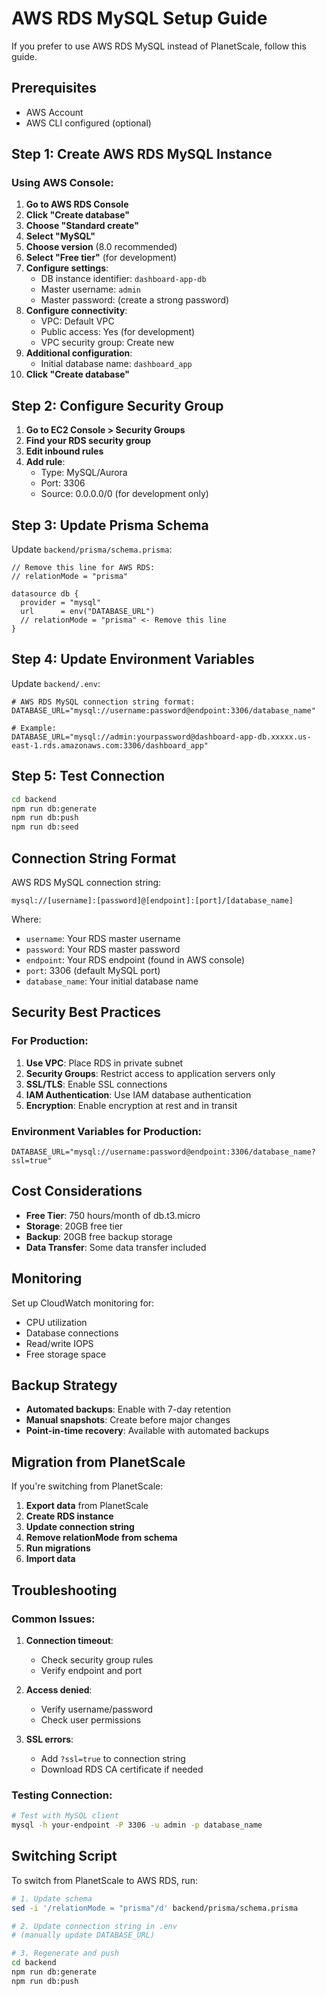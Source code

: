 # AWS RDS MySQL Setup Guide

If you prefer to use AWS RDS MySQL instead of PlanetScale, follow this guide.

## Prerequisites

- AWS Account
- AWS CLI configured (optional)

## Step 1: Create AWS RDS MySQL Instance

### Using AWS Console:

1. **Go to AWS RDS Console**
2. **Click "Create database"**
3. **Choose "Standard create"**
4. **Select "MySQL"**
5. **Choose version** (8.0 recommended)
6. **Select "Free tier"** (for development)
7. **Configure settings**:
   - DB instance identifier: `dashboard-app-db`
   - Master username: `admin`
   - Master password: (create a strong password)
8. **Configure connectivity**:
   - VPC: Default VPC
   - Public access: Yes (for development)
   - VPC security group: Create new
9. **Additional configuration**:
   - Initial database name: `dashboard_app`
10. **Click "Create database"**

## Step 2: Configure Security Group

1. **Go to EC2 Console > Security Groups**
2. **Find your RDS security group**
3. **Edit inbound rules**
4. **Add rule**:
   - Type: MySQL/Aurora
   - Port: 3306
   - Source: 0.0.0.0/0 (for development only)

## Step 3: Update Prisma Schema

Update `backend/prisma/schema.prisma`:

```prisma
// Remove this line for AWS RDS:
// relationMode = "prisma"

datasource db {
  provider = "mysql"
  url      = env("DATABASE_URL")
  // relationMode = "prisma" <- Remove this line
}
```

## Step 4: Update Environment Variables

Update `backend/.env`:

```env
# AWS RDS MySQL connection string format:
DATABASE_URL="mysql://username:password@endpoint:3306/database_name"

# Example:
DATABASE_URL="mysql://admin:yourpassword@dashboard-app-db.xxxxx.us-east-1.rds.amazonaws.com:3306/dashboard_app"
```

## Step 5: Test Connection

```bash
cd backend
npm run db:generate
npm run db:push
npm run db:seed
```

## Connection String Format

AWS RDS MySQL connection string:
```
mysql://[username]:[password]@[endpoint]:[port]/[database_name]
```

Where:
- `username`: Your RDS master username
- `password`: Your RDS master password
- `endpoint`: Your RDS endpoint (found in AWS console)
- `port`: 3306 (default MySQL port)
- `database_name`: Your initial database name

## Security Best Practices

### For Production:

1. **Use VPC**: Place RDS in private subnet
2. **Security Groups**: Restrict access to application servers only
3. **SSL/TLS**: Enable SSL connections
4. **IAM Authentication**: Use IAM database authentication
5. **Encryption**: Enable encryption at rest and in transit

### Environment Variables for Production:
```env
DATABASE_URL="mysql://username:password@endpoint:3306/database_name?ssl=true"
```

## Cost Considerations

- **Free Tier**: 750 hours/month of db.t3.micro
- **Storage**: 20GB free tier
- **Backup**: 20GB free backup storage
- **Data Transfer**: Some data transfer included

## Monitoring

Set up CloudWatch monitoring for:
- CPU utilization
- Database connections
- Read/write IOPS
- Free storage space

## Backup Strategy

- **Automated backups**: Enable with 7-day retention
- **Manual snapshots**: Create before major changes
- **Point-in-time recovery**: Available with automated backups

## Migration from PlanetScale

If you're switching from PlanetScale:

1. **Export data** from PlanetScale
2. **Create RDS instance**
3. **Update connection string**
4. **Remove relationMode from schema**
5. **Run migrations**
6. **Import data**

## Troubleshooting

### Common Issues:

1. **Connection timeout**:
   - Check security group rules
   - Verify endpoint and port

2. **Access denied**:
   - Verify username/password
   - Check user permissions

3. **SSL errors**:
   - Add `?ssl=true` to connection string
   - Download RDS CA certificate if needed

### Testing Connection:
```bash
# Test with MySQL client
mysql -h your-endpoint -P 3306 -u admin -p database_name
```

## Switching Script

To switch from PlanetScale to AWS RDS, run:

```bash
# 1. Update schema
sed -i '/relationMode = "prisma"/d' backend/prisma/schema.prisma

# 2. Update connection string in .env
# (manually update DATABASE_URL)

# 3. Regenerate and push
cd backend
npm run db:generate
npm run db:push
```
